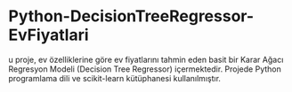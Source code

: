 # Python-DecisionTreeRegressor-EvFiyatlari
u proje, ev özelliklerine göre ev fiyatlarını tahmin eden basit bir Karar Ağacı Regresyon Modeli (Decision Tree Regressor) içermektedir. Projede Python programlama dili ve scikit-learn kütüphanesi kullanılmıştır.
